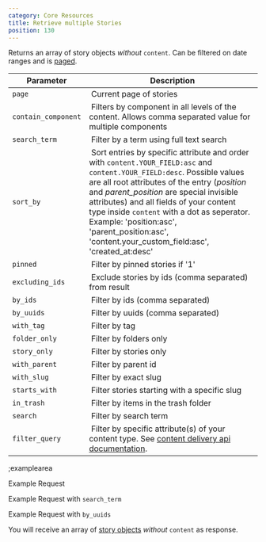```yaml
---
category: Core Resources
title: Retrieve multiple Stories
position: 130
---
```


Returns an array of story objects *without* `content`. Can be filtered on date ranges and is [paged](#topics/pagination).

| Parameter | Description |
|----|----|
| `page` | Current page of stories |
| `contain_component` | Filters by component in all levels of the content. Allows comma separated value for multiple components |
| `search_term` | Filter by a term using full text search |
| `sort_by` | Sort entries by specific attribute and order with `content.YOUR_FIELD:asc` and `content.YOUR_FIELD:desc`. Possible values are all root attributes of the entry (*position* and *parent_position* are special invisible attributes) and all fields of your content type inside `content` with a dot as seperator. Example: 'position:asc', 'parent_position:asc', 'content.your_custom_field:asc', 'created_at:desc' |
| `pinned` | Filter by pinned stories if '1' |
| `excluding_ids` | Exclude stories by ids (comma separated) from result |
| `by_ids` | Filter by ids (comma separated) |
| `by_uuids` | Filter by uuids (comma separated) |
| `with_tag` | Filter by tag |
| `folder_only` | Filter by folders only |
| `story_only` | Filter by stories only |
| `with_parent` | Filter by parent id |
| `with_slug` | Filter by exact slug |
| `starts_with` | Filter stories starting with a specific slug |
| `in_trash` | Filter by items in the trash folder |
| `search` | Filter by search term |
| `filter_query` | Filter by specific attribute(s) of your content type. See [content delivery api documentation](/content-delivery-api/#filter-queries/overview). |

;examplearea

Example Request

<RequestExample url="https://mapi.storyblok.com/v1/spaces/606/stories/" httpMethod="GETOAUTH"></RequestExample>

Example Request with `search_term`

<RequestExample url="https://mapi.storyblok.com/v1/spaces/606/stories/?search_term=My%20fulltext%20search" httpMethod="GETOAUTH"></RequestExample>

Example Request with `by_uuids`

<RequestExample url="https://mapi.storyblok.com/v1/spaces/606/stories/?by_uuids=fb3afwa58-277f-4690-81fb-e0a080bd39ac,81fb81fb-e9fa-42b5-b952-c7d96ab6099d" httpMethod="GETOAUTH"></RequestExample>


You will receive an array of [story objects](#core-resources/stories/the-story-object) *without* `content` as response.